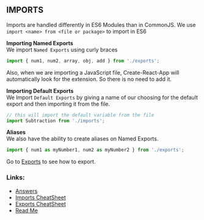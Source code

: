 ## IMPORTS

Imports are handled differently in ES6 Modules than in CommonJS. We use `import <name> from <file or package>` to import in ES6

**Importing Named Exports**<br />
We import `Named Exports` using curly braces

```js
import { num1, num2, array, obj, add } from './exports';
```

Also, when we are importing a JavaScript file, Create-React-App will automatically look for the extension. So there is no need to add it.

**Importing Default Exports**<br />
We Import `Default Exports` by giving a name of our choosing for the default export and then importing it from the file.

```js
// this will import the default variable from the file
import Subtraction from './imports';
```

**Aliases**<br />
We also have the ability to create aliases on Named Exports.

```js
import { num1 as myNumber1, num2 as myNumber2 } from './exports';
```

Go to [Exports](./exports-cheatsheet.md) to see how to export.

### Links:

- [Answers](./learning-objectives-filled.md)
- [Imports CheatSheet](./imports-cheatsheet.md)
- [Exports CheatSheet](./exports-cheatsheet.md)
- [Read Me](./README.md)
